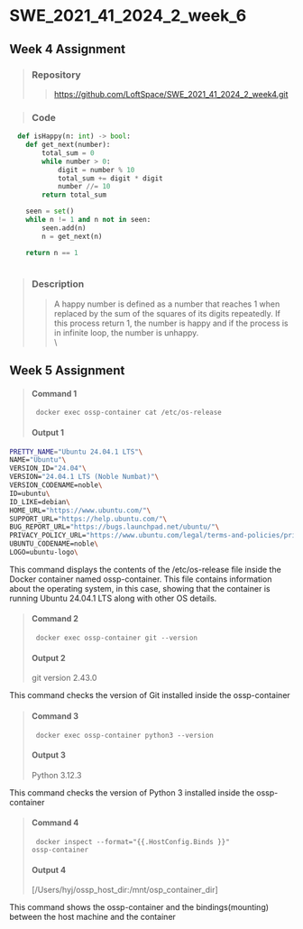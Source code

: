 # SWE_2021_41_2024_2_week_6

## Week 4 Assignment
> ### Repository
> > https://github.com/LoftSpace/SWE_2021_41_2024_2_week4.git

> ### Code
```python
  def isHappy(n: int) -> bool:
    def get_next(number):
        total_sum = 0
        while number > 0:
            digit = number % 10
            total_sum += digit * digit
            number //= 10
        return total_sum

    seen = set()
    while n != 1 and n not in seen:
        seen.add(n)
        n = get_next(n)

    return n == 1
    
```
> ### Description
> > A happy number is defined as a number that reaches 1 when replaced by the sum of the squares of its digits repeatedly. If this process return 1, the number is happy and if the process is in infinite loop, the number is unhappy.
\
\
## Week 5 Assignment
>  #### Command 1
>  <code> docker exec ossp-container cat /etc/os-release </code> 
>  #### Output 1
```bash
PRETTY_NAME="Ubuntu 24.04.1 LTS"\
NAME="Ubuntu"\
VERSION_ID="24.04"\
VERSION="24.04.1 LTS (Noble Numbat)"\
VERSION_CODENAME=noble\
ID=ubuntu\
ID_LIKE=debian\
HOME_URL="https://www.ubuntu.com/"\
SUPPORT_URL="https://help.ubuntu.com/"\
BUG_REPORT_URL="https://bugs.launchpad.net/ubuntu/"\
PRIVACY_POLICY_URL="https://www.ubuntu.com/legal/terms-and-policies/privacy-policy"\
UBUNTU_CODENAME=noble\
LOGO=ubuntu-logo\ 
```

This command displays the contents of the /etc/os-release file inside the Docker container named ossp-container. This file contains information about the operating system, in this case, showing that the container is running Ubuntu 24.04.1 LTS along with other OS details.

> #### Command 2
> <code> docker exec ossp-container git --version </code>
> #### Output 2
> git version 2.43.0

This command checks the version of Git installed inside the ossp-container

> #### Command 3
> <code> docker exec ossp-container python3 --version </code>
> #### Output 3
> Python 3.12.3

This command checks the version of Python 3 installed inside the ossp-container

> #### Command 4
> <code> docker inspect --format="{{.HostConfig.Binds }}" ossp-container </code>
> #### Output 4
> [/Users/hyj/ossp_host_dir:/mnt/osp_container_dir]

This command shows the ossp-container and the bindings(mounting) between the host machine and the container
  
